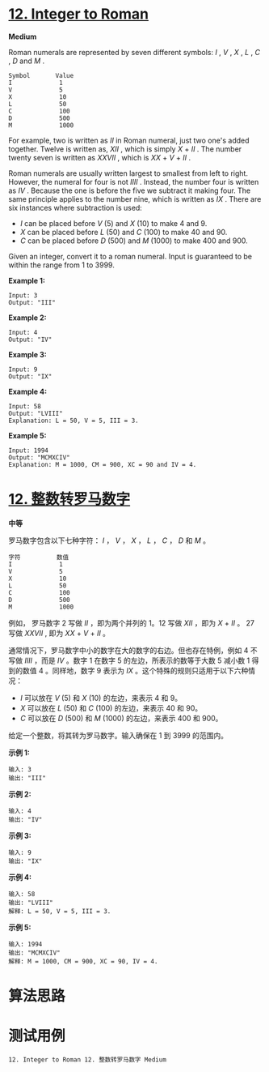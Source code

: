 # [12. Integer to Roman][enTitle]

**Medium**

Roman numerals are represented by seven different symbols:  *I* ,  *V* ,  *X* ,  *L* ,  *C* ,  *D*  and  *M* .

```
Symbol       Value
I             1
V             5
X             10
L             50
C             100
D             500
M             1000
```

For example, two is written as  *II*  in Roman numeral, just two one's added together. Twelve is written as,  *XII* , which is simply  *X*  +  *II* . The number twenty seven is written as  *XXVII* , which is  *XX*  +  *V*  +  *II* .

Roman numerals are usually written largest to smallest from left to right. However, the numeral for four is not  *IIII* . Instead, the number four is written as  *IV* . Because the one is before the five we subtract it making four. The same principle applies to the number nine, which is written as  *IX* . There are six instances where subtraction is used:

-  *I*  can be placed before  *V*  (5) and  *X*  (10) to make 4 and 9.  
-  *X*  can be placed before  *L*  (50) and  *C*  (100) to make 40 and 90.  
-  *C*  can be placed before  *D*  (500) and  *M*  (1000) to make 400 and 900.

Given an integer, convert it to a roman numeral. Input is guaranteed to be within the range from 1 to 3999.

**Example 1:** 

```
Input: 3
Output: "III"
```

**Example 2:** 

```
Input: 4
Output: "IV"
```

**Example 3:** 

```
Input: 9
Output: "IX"
```

**Example 4:** 

```
Input: 58
Output: "LVIII"
Explanation: L = 50, V = 5, III = 3.

```

**Example 5:** 

```
Input: 1994
Output: "MCMXCIV"
Explanation: M = 1000, CM = 900, XC = 90 and IV = 4.
```
# [12. 整数转罗马数字][cnTitle]

**中等**

罗马数字包含以下七种字符：  *I* ，  *V* ，  *X* ，  *L* ， *C* ， *D*  和  *M* 。

```
字符          数值
I             1
V             5
X             10
L             50
C             100
D             500
M             1000
```

例如， 罗马数字 2 写做  *II*  ，即为两个并列的 1。12 写做  *XII*  ，即为  *X*  +  *II*  。 27 写做  *XXVII* , 即为  *XX*  +  *V*  +  *II*  。

通常情况下，罗马数字中小的数字在大的数字的右边。但也存在特例，例如 4 不写做  *IIII* ，而是  *IV* 。数字 1 在数字 5 的左边，所表示的数等于大数 5 减小数 1 得到的数值 4 。同样地，数字 9 表示为  *IX* 。这个特殊的规则只适用于以下六种情况：

-  *I*  可以放在  *V*  (5) 和  *X*  (10) 的左边，来表示 4 和 9。 
-  *X*  可以放在  *L*  (50) 和  *C*  (100) 的左边，来表示 40 和 90。  
-  *C*  可以放在  *D*  (500) 和  *M*  (1000) 的左边，来表示 400 和 900。

给定一个整数，将其转为罗马数字。输入确保在 1 到 3999 的范围内。

**示例 1:** 

```
输入: 3
输出: "III"
```

**示例 2:** 

```
输入: 4
输出: "IV"
```

**示例 3:** 

```
输入: 9
输出: "IX"
```

**示例 4:** 

```
输入: 58
输出: "LVIII"
解释: L = 50, V = 5, III = 3.

```

**示例 5:** 

```
输入: 1994
输出: "MCMXCIV"
解释: M = 1000, CM = 900, XC = 90, IV = 4.
```


# 算法思路

# 测试用例
```
12. Integer to Roman 12. 整数转罗马数字 Medium
```

[enTitle]: https://leetcode.com/problems/integer-to-roman/
[cnTitle]: https://leetcode-cn.com/problems/integer-to-roman/
